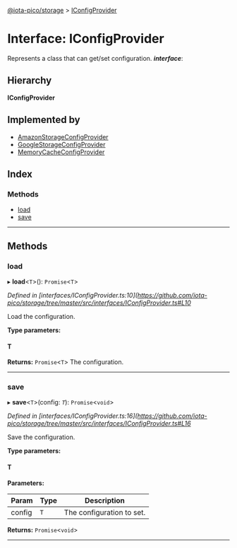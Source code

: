 [@iota-pico/storage](../README.md) > [IConfigProvider](../interfaces/iconfigprovider.md)

# Interface: IConfigProvider

Represents a class that can get/set configuration.
*__interface__*: 

## Hierarchy

**IConfigProvider**

## Implemented by

* [AmazonStorageConfigProvider](../classes/amazonstorageconfigprovider.md)
* [GoogleStorageConfigProvider](../classes/googlestorageconfigprovider.md)
* [MemoryCacheConfigProvider](../classes/memorycacheconfigprovider.md)

## Index

### Methods

* [load](iconfigprovider.md#load)
* [save](iconfigprovider.md#save)

---

## Methods

<a id="load"></a>

###  load

▸ **load**<`T`>(): `Promise`<`T`>

*Defined in [interfaces/IConfigProvider.ts:10](https://github.com/iota-pico/storage/tree/master/src/interfaces/IConfigProvider.ts#L10*

Load the configuration.

**Type parameters:**

#### T 

**Returns:** `Promise`<`T`>
The configuration.

___
<a id="save"></a>

###  save

▸ **save**<`T`>(config: *`T`*): `Promise`<`void`>

*Defined in [interfaces/IConfigProvider.ts:16](https://github.com/iota-pico/storage/tree/master/src/interfaces/IConfigProvider.ts#L16*

Save the configuration.

**Type parameters:**

#### T 
**Parameters:**

| Param | Type | Description |
| ------ | ------ | ------ |
| config | `T` |  The configuration to set. |

**Returns:** `Promise`<`void`>

___

